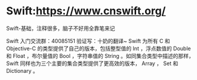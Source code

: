 # Swift:https://www.cnswift.org/
Swift-基础，注释很多，脑子不好用全靠笔来记

Swift 入门交流群：40085151 验证写：十奶的翻译~
Swift 为所有 C 和 Objective-C 的类型提供了自己的版本，包括整型值的 Int ，浮点数值的 Double 和 Float ，布尔量值的 Bool ，字符串值的 String 。如同集合类型中描述的那样， Swift 同样也为三个主要的集合类型提供了更高效的版本， Array ， Set 和 Dictionary 。
